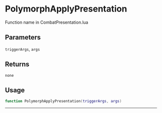 # PolymorphApplyPresentation
Function name in CombatPresentation.lua
## Parameters
`triggerArgs`, `args`
## Returns
`none`
## Usage
```lua
function PolymorphApplyPresentation(triggerArgs, args)
```
---
